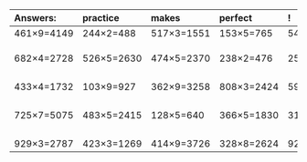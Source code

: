 | Answers: | practice | makes | perfect | ! |
| :--- | :--- | :--- | :--- | :--- |
| 461×9=4149 | 244×2=488 | 517×3=1551 | 153×5=765 | 547×2=1094 | 
|   |   |   |   |   | 
|   |   |   |   |   | 
|   |   |   |   |   | 
| 682×4=2728 | 526×5=2630 | 474×5=2370 | 238×2=476 | 257×3=771 | 
|   |   |   |   |   | 
|   |   |   |   |   | 
|   |   |   |   |   | 
|   |   |   |   |   | 
| 433×4=1732 | 103×9=927 | 362×9=3258 | 808×3=2424 | 592×3=1776 | 
|   |   |   |   |   | 
|   |   |   |   |   | 
|   |   |   |   |   | 
|   |   |   |   |   | 
| 725×7=5075 | 483×5=2415 | 128×5=640 | 366×5=1830 | 310×4=1240 | 
|   |   |   |   |   | 
|   |   |   |   |   | 
|   |   |   |   |   | 
|   |   |   |   |   | 
| 929×3=2787 | 423×3=1269 | 414×9=3726 | 328×8=2624 | 926×2=1852 | 
